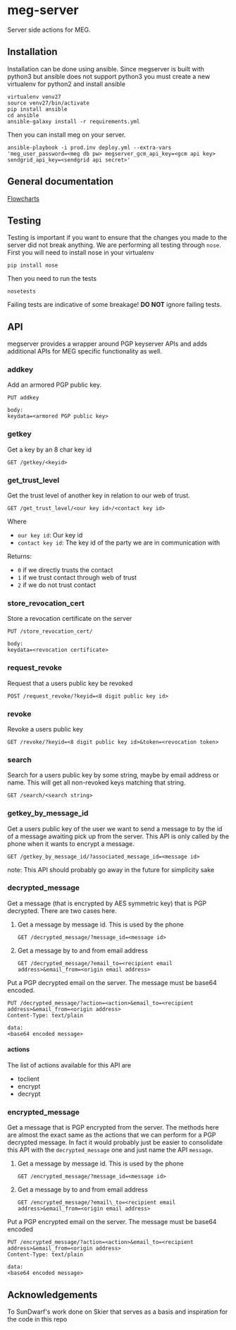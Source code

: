 # meg-server
Server side actions for MEG.

## Installation
Installation can be done using ansible. Since megserver is built with python3 but
ansible does not support python3 you must create a new virtualenv for python2 and
install ansible

    virtualenv venv27
    source venv27/bin/activate
    pip install ansible
    cd ansible
    ansible-galaxy install -r requirements.yml

Then you can install meg on your server.

    ansible-playbook -i prod.inv deploy.yml --extra-vars 'meg_user_password=<meg db pw> megserver_gcm_api_key=<gcm api key> sendgrid_api_key=<sendgrid api secret>'

## General documentation
[Flowcharts](docs/flowcharts.md)

## Testing
Testing is important if you want to ensure that the changes you made to the server
did not break anything. We are performing all testing through `nose`. First you
will need to install nose in your virtualenv

    pip install nose

Then you need to run the tests

    nosetests

Failing tests are indicative of some breakage! **DO NOT** ignore failing tests.
## API
megserver provides a wrapper around PGP keyserver APIs and adds additional APIs for
MEG specific functionality as well.

### addkey
Add an armored PGP public key.

    PUT addkey

    body:
    keydata=<armored PGP public key>

### getkey
Get a key by an 8 char key id

    GET /getkey/<keyid>


### get_trust_level
Get the trust level of another key in relation to our web of trust.

    GET /get_trust_level/<our key id>/<contact key id>

Where

 * `our key id`: Our key id
 * `contact key id`: The key id of the party we are in communication with

Returns:

 * `0` if we directly trusts the contact
 * `1` if we trust contact through web of trust
 * `2` if we do not trust contact

### store_revocation_cert
Store a revocation certificate on the server

    PUT /store_revocation_cert/

    body:
    keydata=<revocation certificate>

### request_revoke
Request that a users public key be revoked

    POST /request_revoke/?keyid=<8 digit public key id>

### revoke
Revoke a users public key

    GET /revoke/?keyid=<8 digit public key id>&token=<revocation token>

### search
Search for a users public key by some string, maybe by email address or name.
This will get all non-revoked keys matching that string.

    GET /search/<search string>

### getkey_by_message_id
Get a users public key of the user we want to send a message to by the id of a
message awaiting pick up from the server. This API is only called by the phone
when it wants to encrypt a message.

    GET /getkey_by_message_id/?associated_message_id=<message id>

note: This API should probably go away in the future for simplicity sake

### decrypted_message
Get a message (that is encrypted by AES symmetric key) that is PGP decrypted. There are two cases here.

1. Get a message by message id. This is used by the phone

    `GET /decrypted_message/?message_id=<message id>`

2. Get a message by to and from email address

    `GET /decrypted_message/?email_to=<recipient email address>&email_from=<origin email address>`

Put a PGP decrypted email on the server. The message must be base64 encoded.

    PUT /decrypted_message/?action=<action>&email_to=<recipient address>&email_from=<origin address>
    Content-Type: text/plain

    data:
    <base64 encoded message>

#### actions
The list of actions available for this API are

 * toclient
 * encrypt
 * decrypt

### encrypted_message
Get a message that is PGP encrypted from the server. The methods here are almost the exact same as the actions that we can perform for a PGP decrypted message. In fact it would probably just be easier to consolidate this API with the `decrypted_message` one and just name the API `message`.

1. Get a message by message id. This is used by the phone

    `GET /encrypted_message/?message_id=<message id>`

2. Get a message by to and from email address

    `GET /encrypted_message/?email\_to=<recipient email address>&email_from=<origin email address>`

Put a PGP encrypted email on the server. The message must be base64 encoded

    PUT /encrypted_message/?action=<action>&email_to=<recipient address>&email_from=<origin address>
    Content-Type: text/plain

    data:
    <base64 encoded message>

## Acknowledgements
To SunDwarf's work done on Skier that serves as a basis and inspiration for
the code in this repo
